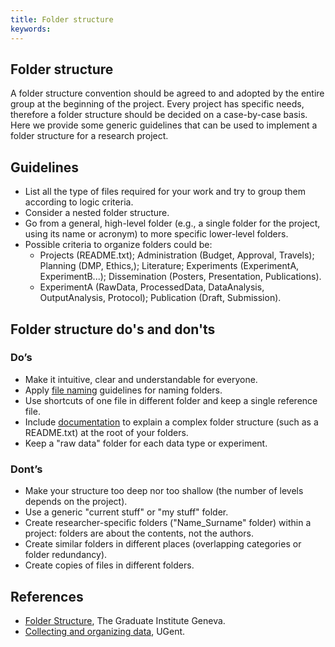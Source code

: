 ```yaml
---
title: Folder structure
keywords:
---
```

## Folder structure
A folder structure convention should be agreed to and adopted by the entire group at the beginning of the project. Every project has specific needs, therefore a folder structure should be decided on a case-by-case basis. Here we provide some generic guidelines that can be used to implement a folder structure for a research project.

## Guidelines
* List all the type of files required for your work and try to group them according to logic criteria.
* Consider a nested folder structure.
* Go from a general, high-level folder (e.g., a single folder for the project, using its name or acronym) to more specific lower-level folders.
* Possible criteria to organize folders could be:
  * Projects (README.txt); Administration (Budget, Approval, Travels); Planning (DMP, Ethics,); Literature; Experiments (ExperimentA, ExperimentB...); Dissemination (Posters, Presentation, Publications).
  * ExperimentA (RawData, ProcessedData, DataAnalysis, OutputAnalysis, Protocol); Publication (Draft, Submission).

## Folder structure do's and don'ts
### Do’s
* Make it intuitive, clear and understandable for everyone.
* Apply [file naming](file_naming) guidelines for naming folders.
* Use shortcuts of one file in different folder and keep a single reference file.
* Include [documentation](data_documentation) to explain a complex folder structure (such as a README.txt) at the root of your folders.
* Keep a "raw data" folder for each data type or experiment.

### Dont’s
* Make your structure too deep nor too shallow (the number of levels depends on the project).
* Use a generic "current stuff" or "my stuff" folder.
* Create researcher-specific folders ("Name_Surname" folder) within a project: folders are about the contents, not the authors.
* Create similar folders in different places (overlapping categories or folder redundancy).
* Create copies of files in different folders.

## References
* [Folder Structure](https://libguides.graduateinstitute.ch/rdm/folders), The Graduate Institute Geneva.
* [Collecting and organizing data](https://www.ugent.be/en/research/datamanagement/during-research/collection.htm#Folder/dataorganization), UGent.
